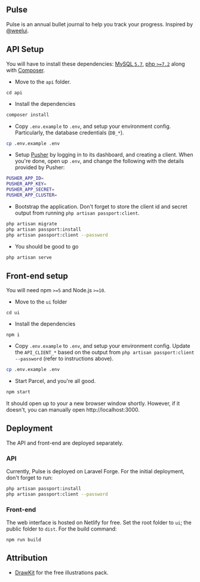 ## Pulse
Pulse is an annual bullet journal to help you track your progress. Inspired by [@weelui](https://twitter.com/weelui/status/1082070518520414209).

## API Setup
You will have to install these dependencies: [MySQL `5.7`](https://dev.mysql.com/downloads/mysql/5.7.html), [php `>=7.2`](https://thishosting.rocks/install-php-on-ubuntu/) along with [Composer](https://getcomposer.org/).

- Move to the `api` folder.
```
cd api
```
- Install the dependencies
```bash
composer install
```

- Copy `.env.example` to `.env`, and setup your environment config. Particularly, the database credentials (`DB_*`).
```bash
cp .env.example .env
```

- Setup [Pusher](https://pusher.com/) by logging in to its dashboard, and creating a client. When you're done, open up `.env`, and change the following with the details provided by Pusher:
```bash
PUSHER_APP_ID=
PUSHER_APP_KEY=
PUSHER_APP_SECRET=
PUSHER_APP_CLUSTER=
```

- Bootstrap the application. Don't forget to store the client id and secret output from running `php artisan passport:client`.
```bash
php artisan migrate
php artisan passport:install
php artisan passport:client --password
```

- You should be good to go
```bash
php artisan serve
```

## Front-end setup
You will need npm `>=5` and Node.js `>=10`.

- Move to the `ui` folder
```
cd ui
```

- Install the dependencies
```
npm i
```

- Copy `.env.example` to `.env`, and setup your environment config. Update the `API_CLIENT_*` based on the output from `php artisan passport:client --password` (refer to instructions above).
```bash
cp .env.example .env
```

- Start Parcel, and you're all good.
```bash
npm start
```

It should open up to your a new browser window shortly. However, if it doesn't, you can manually open http://localhost:3000.

## Deployment
The API and front-end are deployed separately.

### API
Currently, Pulse is deployed on Laravel Forge. For the initial deployment, don't forget to run:
```bash
php artisan passport:install
php artisan passport:client --password
```

### Front-end
The web interface is hosted on Netlify for free. Set the root folder to `ui`; the public folder to `dist`. For the build command:
```
npm run build
```

## Attribution
- [DrawKit](https://www.drawkit.io/illustrations/drawing-woman-colour) for the free illustrations pack.